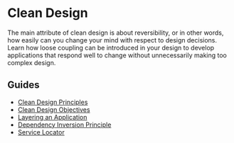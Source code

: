 # Clean Design

The main attribute of clean design is about reversibility, or in other words, how easily can you 
change your mind with respect to design decisions. Learn how loose coupling can be introduced in 
your design to develop applications that respond well to change without unnecessarily making too 
complex design.

## Guides

- [Clean Design Principles](/Guides/Clean%20Design/Clean%20Design%20Principles)
- [Clean Design Objectives](/Guides/Clean%20Design/Clean%20Design%20Objectives)
- [Layering an Application](/Guides/Clean%20Design/Layering%20an%20Application)
- [Dependency Inversion Principle](/Guides/Clean%20Design/Dependency%20Inversion%20Principle)
- [Service Locator](/Guides/Clean%20Design/Service%20Locator)
